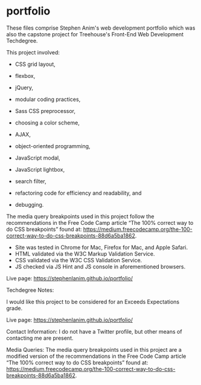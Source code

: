 # portfolio
These files comprise Stephen Anim's web development portfolio which was also the capstone project for Treehouse's Front-End Web Development Techdegree.

This project involved:
- CSS grid layout,
- flexbox,
- jQuery,
- modular coding practices,
- Sass CSS preprocessor,
- choosing a color scheme,

- AJAX,
- object-oriented programming,
- JavaScript modal,
- JavaScript lightbox,
- search filter,
- refactoring code for efficiency and readability, and
- debugging.

The media query breakpoints used in this project follow the recommendations in the Free Code Camp article “The 100% correct way to do CSS breakpoints” found at: https://medium.freecodecamp.org/the-100-correct-way-to-do-css-breakpoints-88d6a5ba1862.

- Site was tested in Chrome for Mac, Firefox for Mac, and Apple Safari.
- HTML validated via the W3C Markup Validation Service.
- CSS validated via the W3C CSS Validation Service.
- JS checked via JS Hint and JS console in aforementioned browsers.

Live page: https://stephenlanim.github.io/portfolio/

Techdegree Notes:

I would like this project to be considered for an Exceeds Expectations grade.

Live page: https://stephenlanim.github.io/portfolio/

Contact Information: I do not have a Twitter profile, but other means of contacting me are present.

Media Queries: The media query breakpoints used in this project are a modified version of the recommendations in the Free Code Camp article “The 100% correct way to do CSS breakpoints” found at: https://medium.freecodecamp.org/the-100-correct-way-to-do-css-breakpoints-88d6a5ba1862.
